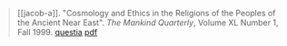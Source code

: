 > [[jacob-a]]. "Cosmology and Ethics in the Religions of the Peoples of the Ancient Near East". *The Mankind Quarterly*, Volume XL Number 1, Fall 1999. [questia](https://www.questia.com/library/journal/1P3-46950671/cosmology-and-ethics-in-the-religions-of-the-peoples) [pdf](a/a-jacob1999.pdf)